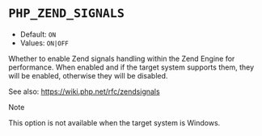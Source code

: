 # `PHP_ZEND_SIGNALS`

* Default: `ON`
* Values: `ON|OFF`

Whether to enable Zend signals handling within the Zend Engine for performance.
When enabled and if the target system supports them, they will be enabled,
otherwise they will be disabled.

See also: https://wiki.php.net/rfc/zendsignals

> [!NOTE]
> This option is not available when the target system is Windows.
